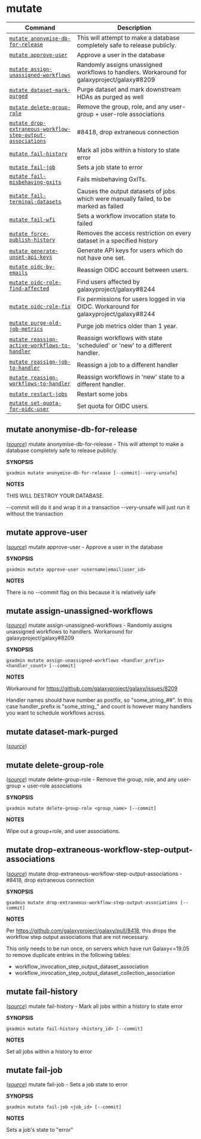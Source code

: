 # mutate

Command | Description
------- | -----------
[`mutate anonymise-db-for-release`](#mutate-anonymise-db-for-release) | This will attempt to make a database completely safe to release publicly.
[`mutate approve-user`](#mutate-approve-user) | Approve a user in the database
[`mutate assign-unassigned-workflows`](#mutate-assign-unassigned-workflows) | Randomly assigns unassigned workflows to handlers. Workaround for galaxyproject/galaxy#8209
[`mutate dataset-mark-purged`](#mutate-dataset-mark-purged) | Purge dataset and mark downstream HDAs as purged as well
[`mutate delete-group-role`](#mutate-delete-group-role) | Remove the group, role, and any user-group + user-role associations
[`mutate drop-extraneous-workflow-step-output-associations`](#mutate-drop-extraneous-workflow-step-output-associations) | #8418, drop extraneous connection
[`mutate fail-history`](#mutate-fail-history) | Mark all jobs within a history to state error
[`mutate fail-job`](#mutate-fail-job) | Sets a job state to error
[`mutate fail-misbehaving-gxits`](#mutate-fail-misbehaving-gxits) | Fails misbehaving GxITs.
[`mutate fail-terminal-datasets`](#mutate-fail-terminal-datasets) | Causes the output datasets of jobs which were manually failed, to be marked as failed
[`mutate fail-wfi`](#mutate-fail-wfi) | Sets a workflow invocation state to failed
[`mutate force-publish-history`](#mutate-force-publish-history) | Removes the access restriction on every dataset in a specified history
[`mutate generate-unset-api-keys`](#mutate-generate-unset-api-keys) | Generate API keys for users which do not have one set.
[`mutate oidc-by-emails`](#mutate-oidc-by-emails) | Reassign OIDC account between users.
[`mutate oidc-role-find-affected`](#mutate-oidc-role-find-affected) | Find users affected by galaxyproject/galaxy#8244
[`mutate oidc-role-fix`](#mutate-oidc-role-fix) | Fix permissions for users logged in via OIDC. Workaround for galaxyproject/galaxy#8244
[`mutate purge-old-job-metrics`](#mutate-purge-old-job-metrics) | Purge job metrics older than 1 year.
[`mutate reassign-active-workflows-to-handler`](#mutate-reassign-active-workflows-to-handler) | Reassign workflows with state 'scheduled' or 'new' to a different handler.
[`mutate reassign-job-to-handler`](#mutate-reassign-job-to-handler) | Reassign a job to a different handler
[`mutate reassign-workflows-to-handler`](#mutate-reassign-workflows-to-handler) | Reassign workflows in 'new' state to a different handler.
[`mutate restart-jobs`](#mutate-restart-jobs) | Restart some jobs
[`mutate set-quota-for-oidc-user`](#mutate-set-quota-for-oidc-user) | Set quota for OIDC users.

## mutate anonymise-db-for-release

([*source*](https://github.com/galaxyproject/gxadmin/search?q=mutate_anonymise-db-for-release&type=Code))
mutate anonymise-db-for-release -  This will attempt to make a database completely safe to release publicly.

**SYNOPSIS**

    gxadmin mutate anonymise-db-for-release [--commit|--very-unsafe]

**NOTES**

THIS WILL DESTROY YOUR DATABASE.

--commit will do it and wrap it in a transaction
--very-unsafe will just run it without the transaction


## mutate approve-user

([*source*](https://github.com/galaxyproject/gxadmin/search?q=mutate_approve-user&type=Code))
mutate approve-user -  Approve a user in the database

**SYNOPSIS**

    gxadmin mutate approve-user <username|email|user_id>

**NOTES**

There is no --commit flag on this because it is relatively safe


## mutate assign-unassigned-workflows

([*source*](https://github.com/galaxyproject/gxadmin/search?q=mutate_assign-unassigned-workflows&type=Code))
mutate assign-unassigned-workflows -  Randomly assigns unassigned workflows to handlers. Workaround for galaxyproject/galaxy#8209

**SYNOPSIS**

    gxadmin mutate assign-unassigned-workflows <handler_prefix> <handler_count> [--commit]

**NOTES**

Workaround for https://github.com/galaxyproject/galaxy/issues/8209

Handler names should have number as postfix, so "some_string_##". In
this case handler_prefix is "some_string_" and count is however many
handlers you want to schedule workflows across.


## mutate dataset-mark-purged

([*source*](https://github.com/galaxyproject/gxadmin/search?q=mutate_dataset-mark-purged&type=Code))

## mutate delete-group-role

([*source*](https://github.com/galaxyproject/gxadmin/search?q=mutate_delete-group-role&type=Code))
mutate delete-group-role -  Remove the group, role, and any user-group + user-role associations

**SYNOPSIS**

    gxadmin mutate delete-group-role <group_name> [--commit]

**NOTES**

Wipe out a group+role, and user associations.


## mutate drop-extraneous-workflow-step-output-associations

([*source*](https://github.com/galaxyproject/gxadmin/search?q=mutate_drop-extraneous-workflow-step-output-associations&type=Code))
mutate drop-extraneous-workflow-step-output-associations -  #8418, drop extraneous connection

**SYNOPSIS**

    gxadmin mutate drop-extraneous-workflow-step-output-associations [--commit]

**NOTES**

Per https://github.com/galaxyproject/galaxy/pull/8418, this drops the
workflow step output associations that are not necessary.

This only needs to be run once, on servers which have run Galaxy<=19.05
to remove duplicate entries in the following tables:

- workflow_invocation_step_output_dataset_association
- workflow_invocation_step_output_dataset_collection_association


## mutate fail-history

([*source*](https://github.com/galaxyproject/gxadmin/search?q=mutate_fail-history&type=Code))
mutate fail-history -  Mark all jobs within a history to state error

**SYNOPSIS**

    gxadmin mutate fail-history <history_id> [--commit]

**NOTES**

Set all jobs within a history to error


## mutate fail-job

([*source*](https://github.com/galaxyproject/gxadmin/search?q=mutate_fail-job&type=Code))
mutate fail-job -  Sets a job state to error

**SYNOPSIS**

    gxadmin mutate fail-job <job_id> [--commit]

**NOTES**

Sets a job's state to "error"

